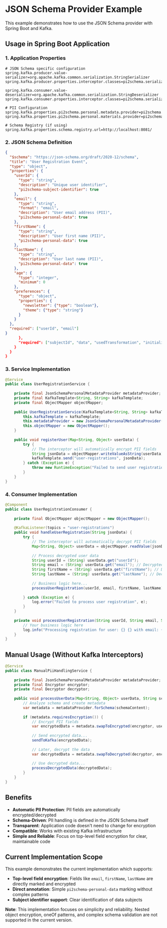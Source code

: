 # JSON Schema Provider Example

This example demonstrates how to use the JSON Schema provider with Spring Boot and Kafka.

## Usage in Spring Boot Application

### 1. Application Properties

```properties
# JSON Schema specific configuration
spring.kafka.producer.value-serializer=org.apache.kafka.common.serialization.StringSerializer
spring.kafka.producer.properties.interceptor.classes=pi2schema.serialization.kafka.KafkaGdprAwareJsonSchemaProducerInterceptor

spring.kafka.consumer.value-deserializer=org.apache.kafka.common.serialization.StringDeserializer
spring.kafka.consumer.properties.interceptor.classes=pi2schema.serialization.kafka.KafkaGdprAwareJsonSchemaConsumerInterceptor

# PII Configuration
spring.kafka.properties.pi2schema.personal.metadata.provider=pi2schema.schema.providers.jsonschema.personaldata.JsonSchemaPersonalMetadataProvider
spring.kafka.properties.pi2schema.personal.materials.provider=pi2schema.serialization.kafka.materials.InMemoryMaterialsProvider

# Schema Registry (if using)
spring.kafka.properties.schema.registry.url=http://localhost:8081/
```

### 2. JSON Schema Definition

```json
{
  "$schema": "https://json-schema.org/draft/2020-12/schema",
  "title": "User Registration Event",
  "type": "object",
  "properties": {
    "userId": {
      "type": "string",
      "description": "Unique user identifier",
      "pi2schema-subject-identifier": true
    },
    "email": {
      "type": "string",
      "format": "email",
      "description": "User email address (PII)",
      "pi2schema-personal-data": true
    },
    "firstName": {
      "type": "string",
      "description": "User first name (PII)",
      "pi2schema-personal-data": true
    },
    "lastName": {
      "type": "string", 
      "description": "User last name (PII)",
      "pi2schema-personal-data": true
    },
    "age": {
      "type": "integer",
      "minimum": 0
    },
    "preferences": {
      "type": "object",
      "properties": {
        "newsletter": {"type": "boolean"},
        "theme": {"type": "string"}
      }
    }
  },
  "required": ["userId", "email"]
}
      },
      "required": ["subjectId", "data", "usedTransformation", "initializationVector"]
    }
  }
}
```

### 3. Service Implementation

```java
@Service
public class UserRegistrationService {
    
    private final JsonSchemaPersonalMetadataProvider metadataProvider;
    private final KafkaTemplate<String, String> kafkaTemplate;
    private final ObjectMapper objectMapper;
    
    public UserRegistrationService(KafkaTemplate<String, String> kafkaTemplate) {
        this.kafkaTemplate = kafkaTemplate;
        this.metadataProvider = new JsonSchemaPersonalMetadataProvider();
        this.objectMapper = new ObjectMapper();
    }
    
    public void registerUser(Map<String, Object> userData) {
        try {
            // The interceptor will automatically encrypt PII fields
            String jsonData = objectMapper.writeValueAsString(userData);
            kafkaTemplate.send("user-registrations", jsonData);
        } catch (Exception e) {
            throw new RuntimeException("Failed to send user registration", e);
        }
    }
}
```

### 4. Consumer Implementation

```java
@Component
public class UserRegistrationConsumer {
    
    private final ObjectMapper objectMapper = new ObjectMapper();
    
    @KafkaListener(topics = "user-registrations")
    public void handleUserRegistration(String jsonData) {
        try {
            // The interceptor will automatically decrypt PII fields
            Map<String, Object> userData = objectMapper.readValue(jsonData, Map.class);
            
            // Process decrypted user data
            String userId = (String) userData.get("userId");
            String email = (String) userData.get("email"); // Decrypted automatically
            String firstName = (String) userData.get("firstName"); // Decrypted automatically
            String lastName = (String) userData.get("lastName"); // Decrypted automatically
            
            // Business logic here...
            processUserRegistration(userId, email, firstName, lastName);
            
        } catch (Exception e) {
            log.error("Failed to process user registration", e);
        }
    }
    
    private void processUserRegistration(String userId, String email, String firstName, String lastName) {
        // Your business logic here
        log.info("Processing registration for user: {} {} with email: {}", firstName, lastName, email);
    }
}
```

## Manual Usage (Without Kafka Interceptors)

```java
@Service
public class ManualPiiHandlingService {
    
    private final JsonSchemaPersonalMetadataProvider metadataProvider;
    private final Encryptor encryptor;
    private final Decryptor decryptor;
    
    public void processUserData(Map<String, Object> userData, String schemaContent) {
        // Analyze schema and create metadata
        var metadata = metadataProvider.forSchema(schemaContent);
        
        if (metadata.requiresEncryption()) {
            // Encrypt PII fields
            var encryptedData = metadata.swapToEncrypted(encryptor, userData);
            
            // Send encrypted data...
            sendToKafka(encryptedData);
            
            // Later, decrypt the data
            var decryptedData = metadata.swapToDecrypted(decryptor, encryptedData);
            
            // Use decrypted data...
            processDecryptedData(decryptedData);
        }
    }
}
```

## Benefits

- **Automatic PII Protection**: PII fields are automatically encrypted/decrypted
- **Schema-Driven**: PII handling is defined in the JSON Schema itself
- **Transparent**: Application code doesn't need to change for encryption
- **Compatible**: Works with existing Kafka infrastructure
- **Simple and Reliable**: Focus on top-level field encryption for clear, maintainable code

## Current Implementation Scope

This example demonstrates the current implementation which supports:

- **Top-level field encryption**: Fields like `email`, `firstName`, `lastName` are directly marked and encrypted
- **Direct annotation**: Simple `pi2schema-personal-data` marking without complex patterns
- **Subject identifier support**: Clear identification of data subjects

**Note**: This implementation focuses on simplicity and reliability. Nested object encryption, oneOf patterns, and complex schema validation are not supported in the current version.
